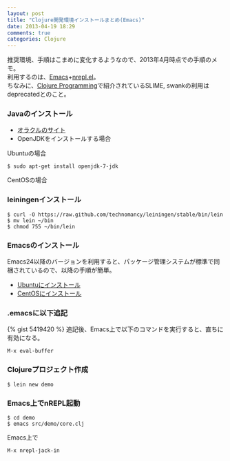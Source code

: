 ```yaml
---
layout: post
title: "Clojure開発環境インストールまとめ(Emacs)"
date: 2013-04-19 18:29
comments: true
categories: Clojure
---
```


推奨環境、手順はこまめに変化するようなので、2013年4月時点での手順のメモ。  
利用するのは、[Emacs](http://www.gnu.org/software/emacs/)+[nrepl.el](https://github.com/kingtim/nrepl.el)。  
ちなみに、[Clojure Programming](http://shop.oreilly.com/product/0636920013754.do)で紹介されているSLIME, swankの利用はdeprecatedとのこと。

### Javaのインストール
* [オラクルのサイト](http://www.oracle.com/technetwork/java/javase/downloads/index.html)
* OpenJDKをインストールする場合  

Ubuntuの場合
```
$ sudo apt-get install openjdk-7-jdk
```
CentOSの場合

### leiningenインストール
```
$ curl -O https://raw.github.com/technomancy/leiningen/stable/bin/lein  
$ mv lein ~/bin  
$ chmod 755 ~/bin/lein  
```
### Emacsのインストール
Emacs24以降のバージョンを利用すると、パッケージ管理システムが標準で同梱されているので、以降の手順が簡単。

* [Ubuntuにインストール](http://gihyo.jp/admin/serial/01/ubuntu-recipe/0235)
* [CentOSにインストール](http://dqn.sakusakutto.jp/2012/06/centos62emacs241install.html)

### .emacsに以下追記
{% gist 5419420 %}
追記後、Emacs上で以下のコマンドを実行すると、直ちに有効になる。
```
M-x eval-buffer
```

### Clojureプロジェクト作成
```
$ lein new demo
```

### Emacs上でnREPL起動
```
$ cd demo
$ emacs src/demo/core.clj
```
Emacs上で
```
M-x nrepl-jack-in
```
